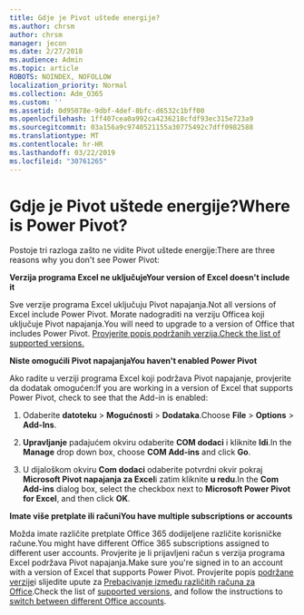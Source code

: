 ```yaml
---
title: Gdje je Pivot uštede energije?
ms.author: chrsm
author: chrsm
manager: jecon
ms.date: 2/27/2018
ms.audience: Admin
ms.topic: article
ROBOTS: NOINDEX, NOFOLLOW
localization_priority: Normal
ms.collection: Adm_O365
ms.custom: ''
ms.assetid: 0d95078e-9dbf-4def-8bfc-d6532c1bff00
ms.openlocfilehash: 1ff407cea0a992ca4236218cfdf93ec315e723a9
ms.sourcegitcommit: 03a156a9c9740521155a30775492c7dff0982588
ms.translationtype: MT
ms.contentlocale: hr-HR
ms.lasthandoff: 03/22/2019
ms.locfileid: "30761265"
---
```

# <a name="where-is-power-pivot"></a><span data-ttu-id="fe13e-102">Gdje je Pivot uštede energije?</span><span class="sxs-lookup"><span data-stu-id="fe13e-102">Where is Power Pivot?</span></span>

<span data-ttu-id="fe13e-103">Postoje tri razloga zašto ne vidite Pivot uštede energije:</span><span class="sxs-lookup"><span data-stu-id="fe13e-103">There are three reasons why you don't see Power Pivot:</span></span>
  
 <span data-ttu-id="fe13e-104">**Verzija programa Excel ne uključuje**</span><span class="sxs-lookup"><span data-stu-id="fe13e-104">**Your version of Excel doesn't include it**</span></span>
  
<span data-ttu-id="fe13e-105">Sve verzije programa Excel uključuju Pivot napajanja.</span><span class="sxs-lookup"><span data-stu-id="fe13e-105">Not all versions of Excel include Power Pivot.</span></span> <span data-ttu-id="fe13e-106">Morate nadograditi na verziju Officea koji uključuje Pivot napajanja.</span><span class="sxs-lookup"><span data-stu-id="fe13e-106">You will need to upgrade to a version of Office that includes Power Pivot.</span></span> [<span data-ttu-id="fe13e-107">Provjerite popis podržanih verzija.</span><span class="sxs-lookup"><span data-stu-id="fe13e-107">Check the list of supported versions.</span></span>](https://support.office.com/article/aa64e217-4b6e-410b-8337-20b87e1c2a4b.aspx)
  
 <span data-ttu-id="fe13e-108">**Niste omogućili Pivot napajanja**</span><span class="sxs-lookup"><span data-stu-id="fe13e-108">**You haven't enabled Power Pivot**</span></span>
  
<span data-ttu-id="fe13e-109">Ako radite u verziji programa Excel koji podržava Pivot napajanje, provjerite da dodatak omogućen:</span><span class="sxs-lookup"><span data-stu-id="fe13e-109">If you are working in a version of Excel that supports Power Pivot, check to see that the Add-in is enabled:</span></span>
  
1. <span data-ttu-id="fe13e-110">Odaberite **datoteku** \> **Mogućnosti** \> **Dodataka**.</span><span class="sxs-lookup"><span data-stu-id="fe13e-110">Choose **File** \> **Options** \> **Add-Ins**.</span></span>
    
2. <span data-ttu-id="fe13e-111">**Upravljanje** padajućem okviru odaberite **COM dodaci** i kliknite **Idi**.</span><span class="sxs-lookup"><span data-stu-id="fe13e-111">In the **Manage** drop down box, choose **COM Add-ins** and click **Go**.</span></span>
    
3. <span data-ttu-id="fe13e-112">U dijaloškom okviru **Com dodaci** odaberite potvrdni okvir pokraj **Microsoft Pivot napajanja za Excel**i zatim kliknite **u redu**.</span><span class="sxs-lookup"><span data-stu-id="fe13e-112">In the **Com Add-ins** dialog box, select the checkbox next to **Microsoft Power Pivot for Excel**, and then click **OK**.</span></span> 
    
 <span data-ttu-id="fe13e-113">**Imate više pretplate ili računi**</span><span class="sxs-lookup"><span data-stu-id="fe13e-113">**You have multiple subscriptions or accounts**</span></span>
  
<span data-ttu-id="fe13e-114">Možda imate različite pretplate Office 365 dodijeljene različite korisničke račune.</span><span class="sxs-lookup"><span data-stu-id="fe13e-114">You might have different Office 365 subscriptions assigned to different user accounts.</span></span> <span data-ttu-id="fe13e-115">Provjerite je li prijavljeni račun s verzija programa Excel podržava Pivot napajanja.</span><span class="sxs-lookup"><span data-stu-id="fe13e-115">Make sure you're signed in to an account with a version of Excel that supports Power Pivot.</span></span> <span data-ttu-id="fe13e-116">Provjerite popis [podržane verzije](https://support.office.com/article/aa64e217-4b6e-410b-8337-20b87e1c2a4b.aspx)i slijedite upute za [Prebacivanje između različitih računa za Office](https://support.office.com/article/b9582171-fd1f-4284-9846-bdd72bb28426.aspx#BKMK_WebSwitchAccounts).</span><span class="sxs-lookup"><span data-stu-id="fe13e-116">Check the list of [supported versions](https://support.office.com/article/aa64e217-4b6e-410b-8337-20b87e1c2a4b.aspx), and follow the instructions to [switch between different Office accounts](https://support.office.com/article/b9582171-fd1f-4284-9846-bdd72bb28426.aspx#BKMK_WebSwitchAccounts).</span></span>
  

